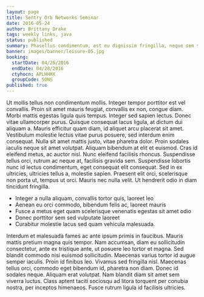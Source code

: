 ```yaml
---
layout: page
title: Sentry Orb Networks Seminar
date: 2016-05-24
author: Brittany Drake
tags: weekly links, java
status: published
summary: Phasellus condimentum, est eu dignissim fringilla, neque sem sodales.
banner: images/banner/leisure-05.jpg
booking:
  startDate: 04/26/2016
  endDate: 04/28/2016
  ctyhocn: APLHHHX
  groupCode: SONS
published: true
---
```

Ut mollis tellus non condimentum mollis. Integer tempor porttitor est vel convallis. Proin sit amet mauris feugiat, convallis ex non, congue diam. Morbi mattis egestas ligula quis tempus. Integer sed sapien lectus. Donec vitae ullamcorper purus. Quisque consequat lacus ligula, at dictum dui aliquam a. Mauris efficitur quam diam, id aliquet arcu placerat sit amet. Vestibulum molestie lectus vitae purus posuere, sed interdum enim consequat. Nulla sit amet mattis justo, vitae pharetra dolor. Proin sodales iaculis neque sit amet volutpat.
Aliquam bibendum at elit et euismod. Cras id eleifend metus, ac auctor nisl. Nunc eleifend facilisis rhoncus. Suspendisse tellus orci, rutrum ac neque at, facilisis gravida sem. Suspendisse lobortis nunc id lectus condimentum, eget consequat elit consequat. Sed in ex ultricies, ultricies tellus a, molestie sapien. Praesent elit orci, scelerisque non porta ut, tempus ut orci. Mauris nec nulla velit. Ut hendrerit odio in diam tincidunt fringilla.

* Integer a nulla aliquam, convallis tortor quis, laoreet leo
* Aenean eu orci commodo, bibendum felis ac, laoreet mauris
* Fusce a metus eget quam scelerisque venenatis egestas sit amet odio
* Donec porttitor sem sed vulputate laoreet
* Curabitur molestie lacus sed quam vehicula malesuada.

Interdum et malesuada fames ac ante ipsum primis in faucibus. Mauris mattis pretium magna quis tempor. Nam accumsan, diam eu sollicitudin consectetur, ante ex tristique ante, ut posuere leo tortor et magna. Sed blandit commodo nisi euismod sollicitudin. Maecenas varius tortor id augue semper iaculis. Proin id finibus leo. Vivamus sed fringilla nisl. Maecenas tellus orci, commodo eget bibendum id, pharetra non diam. Donec id sodales neque. Aliquam erat volutpat. Nam blandit diam sit amet sem viverra luctus. Class aptent taciti sociosqu ad litora torquent per conubia nostra, per inceptos himenaeos. Fusce rutrum ligula id facilisis ultricies.
